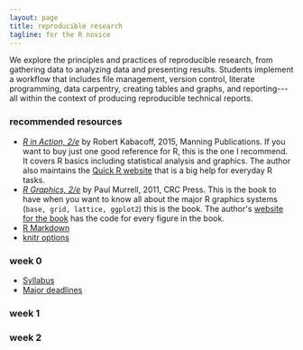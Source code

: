```yaml
---
layout: page
title: reproducible research
tagline: for the R novice
---
```


We explore the principles and practices of reproducible research, from gathering data to analyzing data and presenting results. Students implement a  workflow that includes file management, version control, literate programming, data carpentry, creating tables and graphs, and reporting---all within the context of producing reproducible technical reports.

### recommended resources 

- [*R in Action, 2/e*](https://www.manning.com/books/r-in-action-second-edition) by Robert Kabacoff, 2015, Manning Publications. If you want to buy just one good reference for R, this is the one I recommend. It covers R basics including statistical analysis and graphics. The author also maintains the [Quick R website](http://www.statmethods.net/) that is a big help for everyday R tasks. 
- [*R Graphics, 2/e*](https://www.crcpress.com/R-Graphics-Second-Edition/Murrell/p/book/9781439831762) by Paul Murrell, 2011, CRC Press. This is the book to have when you want to know all about the major R graphics systems (`base, grid, lattice, ggplot2`) this is the book.  The author's [website for the book](https://www.stat.auckland.ac.nz/~paul/RG2e/) has the code for every figure in the book.  
- [R Markdown](http://rmarkdown.rstudio.com/) 
- [knitr options](http://yihui.name/knitr/options/) 


### week 0 

- [Syllabus](pages/cm001_syllabus.html) 
- [Major deadlines](pages/cm002_deadlines.html)


### week 1


### week 2 



